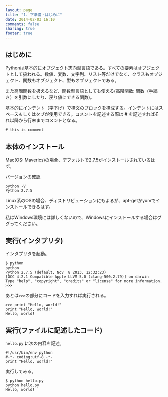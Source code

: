 ```yaml
---
layout: page
title: "1. 下準備・はじめに"
date: 2014-02-03 16:10
comments: false
sharing: true
footer: true
---
```


## はじめに

Pythonは基本的にオブジェクト志向型言語である。すべての要素はオブジェクトとして扱われる。数値、変数、文字列、リスト等だけでなく、クラスもオブジェクト、関数もオブジェクト、型もオブジェクトである。

また高階関数を扱えるなど、関数型言語としても使える(高階関数: 関数（手続き）を引数にしたり、戻り値にできる関数)。

基本的にインデント（字下げ）で構文のブロックを構成する。インデントにはスペースもしくはタブが使用できる。コメントを記述する際は # を記述すればそれ以降から行末までコメントとなる。

```
# this is comment
```

## 本体のインストール
Mac(OS: Maverics)の場合、デフォルトで2.7.5がインストールされているはず。

バージョンの確認

```
python -V
Python 2.7.5
```

Linux系のOSの場合、ディストリビューションにもよるが、apt-getかyumでインストールできるはず。

私はWindows環境には詳しくないので、Windowsにインストールする場合はググってください。

## 実行(インタプリタ)
インタプリタを起動。

```
$ python
python
Python 2.7.5 (default, Nov  8 2013, 12:32:23) 
[GCC 4.2.1 Compatible Apple LLVM 5.0 (clang-500.2.79)] on darwin
Type "help", "copyright", "credits" or "license" for more information.
>>> 
```

あとは`>>>`の部分にコードを入力すれば実行される。

```
>>> print "Hello, world!"
print "Hello, world!"
Hello, world!
```

## 実行(ファイルに記述したコード)
`hello.py` に次の内容を記述。

```
#!/usr/bin/env python
#-*- coding:utf-8 -*-
print "Hello, world!"
```

実行してみる。

```
$ python hello.py
python hello.py 
Hello, world!
```
